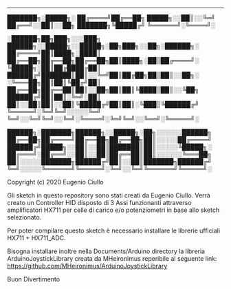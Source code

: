 _________________________________________________________________________________________________________________________________________________________


███████╗░█████╗░
██╔════╝██╔══██╗
█████╗░░██║░░╚═╝
██╔══╝░░██║░░██╗
███████╗╚█████╔╝
╚══════╝░╚════╝░

░██████╗██╗███╗░░░███╗  ██████╗░░█████╗░░█████╗░██╗███╗░░██╗░██████╗░
██╔════╝██║████╗░████║  ██╔══██╗██╔══██╗██╔══██╗██║████╗░██║██╔════╝░
╚█████╗░██║██╔████╔██║  ██████╔╝███████║██║░░╚═╝██║██╔██╗██║██║░░██╗░
░╚═══██╗██║██║╚██╔╝██║  ██╔══██╗██╔══██║██║░░██╗██║██║╚████║██║░░╚██╗
██████╔╝██║██║░╚═╝░██║  ██║░░██║██║░░██║╚█████╔╝██║██║░╚███║╚██████╔╝
╚═════╝░╚═╝╚═╝░░░░░╚═╝  ╚═╝░░╚═╝╚═╝░░╚═╝░╚════╝░╚═╝╚═╝░░╚══╝░╚═════╝░

██████╗░███████╗██████╗░░█████╗░██╗░░░░░░██████╗
██╔══██╗██╔════╝██╔══██╗██╔══██╗██║░░░░░██╔════╝
██████╔╝█████╗░░██║░░██║███████║██║░░░░░╚█████╗░
██╔═══╝░██╔══╝░░██║░░██║██╔══██║██║░░░░░░╚═══██╗
██║░░░░░███████╗██████╔╝██║░░██║███████╗██████╔╝
╚═╝░░░░░╚══════╝╚═════╝░╚═╝░░╚═╝╚══════╝╚═════╝░



Copyright (c) 2020 Eugenio Ciullo


Gli sketch in questo repository sono stati creati da Eugenio Ciullo.
Verrà creato un Controller HID disposto di 3 Assi funzionanti attraverso amplificatori HX711 per celle di carico e/o potenziometri in base allo sketch selezionato.

Per poter compilare questo sketch è necessario installare le librerie ufficiali HX711 + HX711_ADC.

Bisogna installare inoltre nella Documents/Arduino directory la libreria ArduinoJoystickLibrary creata da MHeironimus reperibile al seguente link:
https://github.com/MHeironimus/ArduinoJoystickLibrary

Buon Divertimento
